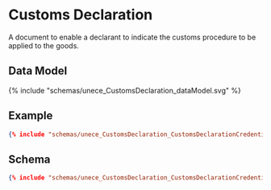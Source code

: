 # Customs Declaration
A document to enable a declarant to indicate the customs procedure to be applied to the goods.

## Data Model
{% include "schemas/unece_CustomsDeclaration_dataModel.svg" %}

## Example
```json
{% include "schemas/unece_CustomsDeclaration_CustomsDeclarationCredential_instance_jsonSchema.json" %}
```

## Schema
```json
{% include "schemas/unece_CustomsDeclaration_CustomsDeclarationCredential_jsonSchema.json" %}
```
